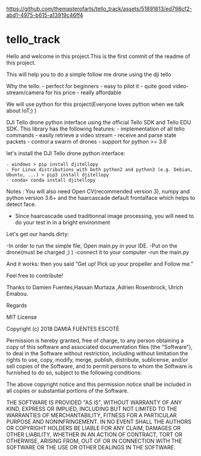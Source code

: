 https://github.com/themasterofarts/tello_track/assets/51891613/ed798cf2-abd1-4975-b615-a13919c46ff4


# tello_track
Hello and welcome in this project.This is the first commit of the readme of this project.

This will help you to do a simple follow me drone using the dji tello

Why the tello:
	- perfect for beginners
	- easy to pilot it 
	- quite good video-stream/camera for his price
	- really affordable 

We will use python for this project(Everyone loves python when we talk about IoT;) )

DJI Tello drone python interface using the official Tello SDK and Tello EDU SDK. This library has the following features:
	- implementation of all tello commands
	- easily retrieve a video stream
	- receive and parse state packets
	- control a swarm of drones
	- support for python >= 3.6

let's install the DJI Tello drone python interface:

	- windows > pip install djitellopy
	- For Linux distributions with both python2 and python3 (e.g. Debian, Ubuntu, ...) > pip3 install djitellopy
	- conda> conda install djitellopy

Notes : You will also need Open CV(recommended version 3), numpy and python version 3.6+
and the haarcascade default frontalface which helps to detect face.

- Since haarcascade used traditionnal image processing, you will need to do your test in in a bright environment

Let's get our hands dirty:

-In order to run the simple file, Open main.py in your IDE.
-Put on the drone(must be charged ;) )
-connect it to your computer 
-run the main.py

And it works:  then you said “Get up! Pick up your propeller and Follow me.”

Feel free to contribute!

Thanks to Damien Fuentes,Hassan Murtaza ,Adrien Rosenbrock, Ulrich Emabou.

Regards

MIT License

Copyright (c) 2018 DAMIÀ FUENTES ESCOTÉ

Permission is hereby granted, free of charge, to any person obtaining a copy
of this software and associated documentation files (the "Software"), to deal
in the Software without restriction, including without limitation the rights
to use, copy, modify, merge, publish, distribute, sublicense, and/or sell
copies of the Software, and to permit persons to whom the Software is
furnished to do so, subject to the following conditions:

The above copyright notice and this permission notice shall be included in
all copies or substantial portions of the Software.

THE SOFTWARE IS PROVIDED "AS IS", WITHOUT WARRANTY OF ANY KIND, EXPRESS OR
IMPLIED, INCLUDING BUT NOT LIMITED TO THE WARRANTIES OF MERCHANTABILITY,
FITNESS FOR A PARTICULAR PURPOSE AND NONINFRINGEMENT. IN NO EVENT SHALL THE
AUTHORS OR COPYRIGHT HOLDERS BE LIABLE FOR ANY CLAIM, DAMAGES OR OTHER
LIABILITY, WHETHER IN AN ACTION OF CONTRACT, TORT OR OTHERWISE, ARISING FROM,
OUT OF OR IN CONNECTION WITH THE SOFTWARE OR THE USE OR OTHER DEALINGS IN
THE SOFTWARE.




